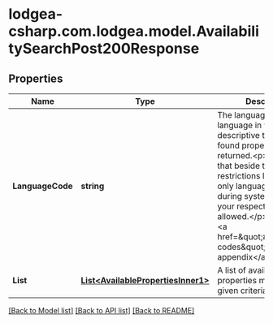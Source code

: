 
# lodgea-csharp.com.lodgea.model.AvailabilitySearchPost200Response

## Properties

Name | Type | Description | Notes
------------ | ------------- | ------------- | -------------
**LanguageCode** | **string** | The language code of the language in which the descriptive texts for each found property are returned.&lt;p&gt;Please note that beside the general restrictions listed below only languages configured during system setup for your respective tenant are allowed.&lt;/p&gt;&lt;p&gt;See also &lt;a href&#x3D;\&quot;#isolanguage-codes\&quot;&gt;in the appendix&lt;/a&gt;.&lt;/p&gt; | 
**List** | [**List&lt;AvailablePropertiesInner1&gt;**](AvailablePropertiesInner1.md) | A list of available properties matching the given criteria. | 

[[Back to Model list]](../README.md#documentation-for-models)
[[Back to API list]](../README.md#documentation-for-api-endpoints)
[[Back to README]](../README.md)

